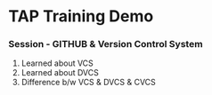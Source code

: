 # TAP Training Demo
### Session - GITHUB & Version Control System
1. Learned about VCS
2. Learned about DVCS
3. Difference b/w VCS & DVCS & CVCS
